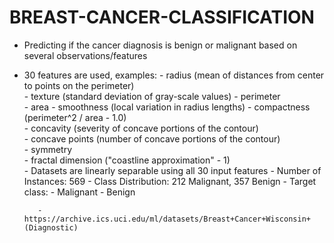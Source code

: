# BREAST-CANCER-CLASSIFICATION
 - Predicting if the cancer diagnosis is benign or malignant based on several observations/features
 - 30 features are used, examples:
          - radius (mean of distances from center to points on the perimeter)  
          - texture (standard deviation of gray-scale values) 
          - perimeter        
          - area 
          - smoothness (local variation in radius lengths)
          - compactness (perimeter^2 / area - 1.0)         
          - concavity (severity of concave portions of the contour)         
          - concave points (number of concave portions of the contour)         
          - symmetry          
          - fractal dimension ("coastline approximation" - 1)  
          - Datasets are linearly separable using all 30 input features 
          - Number of Instances: 569 
          - Class Distribution: 212 Malignant, 357 Benign
          - Target class:          - Malignant          - Benign   
          
          - https://archive.ics.uci.edu/ml/datasets/Breast+Cancer+Wisconsin+(Diagnostic)  
